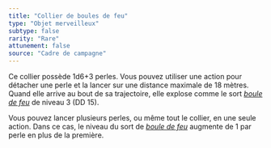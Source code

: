 ```yaml
---
title: "Collier de boules de feu"
type: "Objet merveilleux"
subtype: false
rarity: "Rare"
attunement: false
source: "Cadre de campagne"
---
```

Ce collier possède 1d6+3 perles. Vous pouvez utiliser une action pour détacher une perle et la lancer sur une distance maximale de 18 mètres. Quand elle arrive au bout de sa trajectoire, elle explose comme le sort [_boule de feu_](/grimoire/boule-de-feu) de niveau 3 (DD 15).

Vous pouvez lancer plusieurs perles, ou même tout le collier, en une seule action. Dans ce cas, le niveau du sort de [_boule de feu_](/grimoire/boule-de-feu) augmente de 1 par perle en plus de la première.
